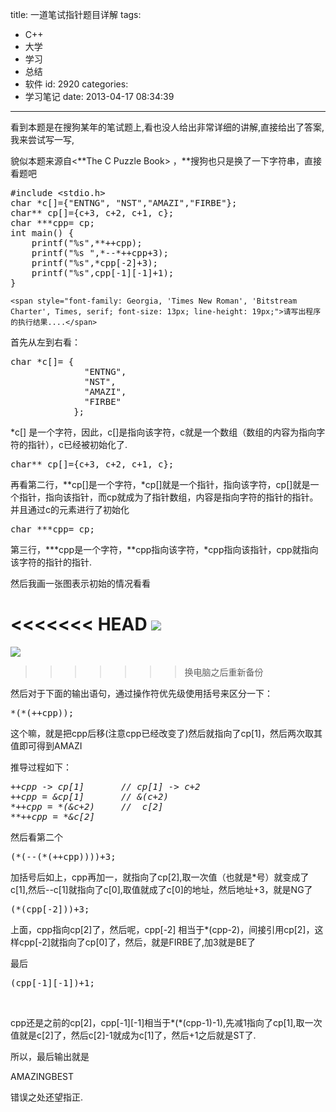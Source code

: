 title: 一道笔试指针题目详解
tags:
  - C++
  - 大学
  - 学习
  - 总结
  - 软件
id: 2920
categories:
  - 学习笔记
date: 2013-04-17 08:34:39
---

看到本题是在搜狗某年的笔试题上,看也没人给出非常详细的讲解,直接给出了答案,我来尝试写一写,

貌似本题来源自&lt;**The C Puzzle Book&gt; ，**搜狗也只是换了一下字符串，直接看题吧
<pre class="lang:default decode:true">#include &lt;stdio.h&gt;
char *c[]={"ENTNG", "NST","AMAZI","FIRBE"};
char** cp[]={c+3, c+2, c+1, c};
char ***cpp= cp;
int main() {
    printf("%s",**++cpp);
    printf("%s ",*--*++cpp+3);
    printf("%s",*cpp[-2]+3);
    printf("%s",cpp[-1][-1]+1);
}</pre>
`<span style="font-family: Georgia, 'Times New Roman', 'Bitstream Charter', Times, serif; font-size: 13px; line-height: 19px;">请写出程序的执行结果....</span>`

首先从左到右看：
<pre class="lang:default decode:true">char *c[]= {
              "ENTNG", 
              "NST",
              "AMAZI",
              "FIRBE"
            };</pre>
*c[] 是一个字符，因此，c[]是指向该字符，c就是一个数组（数组的内容为指向字符的指针），c已经被初始化了.
<pre class="lang:default decode:true">char** cp[]={c+3, c+2, c+1, c};</pre>
再看第二行，**cp[]是一个字符，*cp[]就是一个指针，指向该字符，cp[]就是一个指针，指向该指针，而cp就成为了指针数组，内容是指向字符的指针的指针。并且通过c的元素进行了初始化
<pre class="lang:default decode:true">char ***cpp= cp;</pre>
第三行，***cpp是一个字符，**cpp指向该字符，*cpp指向该指针，cpp就指向该字符的指针的指针.

然后我画一张图表示初始的情况看看

<<<<<<< HEAD
[![]({{BASE_PATH}}/images/ec5c34f9784a9f2a30d7a044ee954099a6e32e78.png)](http://leaverimage.b0.upaiyun.com/35001_o.png)
=======
[![](/images/ec5c34f9784a9f2a30d7a044ee954099a6e32e78.png)](http://leaverimage.b0.upaiyun.com/35001_o.png)
>>>>>>> 换电脑之后重新备份

然后对于下面的输出语句，通过操作符优先级使用括号来区分一下：
<pre class="lang:default decode:true">*(*(++cpp));</pre>
这个嘛，就是把cpp后移(注意cpp已经改变了)然后就指向了cp[1]，然后两次取其值即可得到AMAZI

推导过程如下：

<address>
<pre class="lang:default decode:true">++cpp -&gt; cp[1]       // cp[1] -&gt; c+2
++cpp = &amp;cp[1]       // &amp;(c+2)
*++cpp = *(&amp;c+2)     //  c[2]
**++cpp = *&amp;c[2]</pre>
</address>然后看第二个
<pre class="lang:default decode:true">(*(--(*(++cpp))))+3;</pre>
加括号后如上，cpp再加一，就指向了cp[2],取一次值（也就是*号）就变成了c[1],然后--c[1]就指向了c[0],取值就成了c[0]的地址，然后地址+3，就是NG了
<pre class="lang:default decode:true">(*(cpp[-2]))+3;</pre>
上面，cpp指向cp[2]了，然后呢，cpp[-2] 相当于*(cpp-2)，间接引用cp[2]，这样cpp[-2]就指向了cp[0]了，然后，就是FIRBE了,加3就是BE了

最后
<pre class="lang:default decode:true">(cpp[-1][-1])+1;</pre>
&nbsp;

cpp还是之前的cp[2]，cpp[-1][-1]相当于*(*(cpp-1)-1),先减1指向了cp[1],取一次值就是c[2]了，然后c[2]-1就成为c[1]了，然后+1之后就是ST了.

所以，最后输出就是

AMAZINGBEST

错误之处还望指正.

&nbsp;

&nbsp;